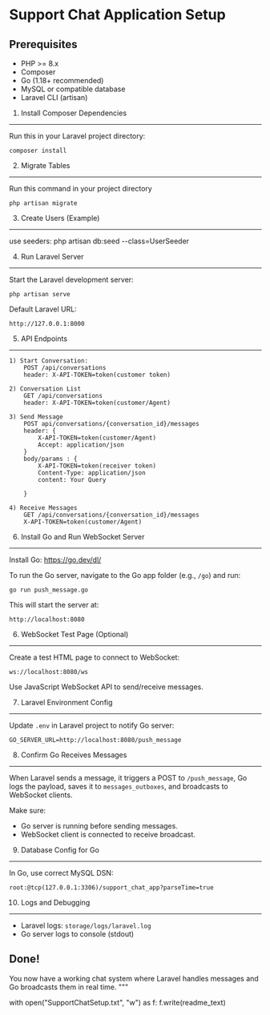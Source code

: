 Support Chat Application Setup
==============================

Prerequisites
-------------
- PHP >= 8.x
- Composer
- Go (1.18+ recommended)
- MySQL or compatible database
- Laravel CLI (artisan)

1. Install Composer Dependencies
--------------------------------
Run this in your Laravel project directory:

    composer install

2. Migrate Tables
--------------------------
Run this command in your project directory
    
    php artisan migrate

3. Create Users (Example)
--------------------------
use seeders:
    php artisan db:seed --class=UserSeeder

4. Run Laravel Server
---------------------
Start the Laravel development server:

    php artisan serve

Default Laravel URL:

    http://127.0.0.1:8000

5. API Endpoints
----------------
    1) Start Conversation:
        POST /api/conversations
        header: X-API-TOKEN=token(customer token)

    2) Conversation List
        GET /api/conversations
        header: X-API-TOKEN=token(customer/Agent)
    
    3) Send Message
        POST api/conversations/{conversation_id}/messages
        header: {
            X-API-TOKEN=token(customer/Agent)
            Accept: application/json
        }
        body/params : {
            X-API-TOKEN=token(receiver token)
            Content-Type: application/json
            content: Your Query

        } 
    
    4) Receive Messages
        GET /api/conversations/{conversation_id}/messages
        X-API-TOKEN=token(customer/Agent)


6. Install Go and Run WebSocket Server
--------------------------------------

Install Go: https://go.dev/dl/

To run the Go server, navigate to the Go app folder (e.g., `/go`) and run:

    go run push_message.go

This will start the server at:

    http://localhost:8080

6. WebSocket Test Page (Optional)
---------------------------------
Create a test HTML page to connect to WebSocket:

    ws://localhost:8080/ws

Use JavaScript WebSocket API to send/receive messages.

7. Laravel Environment Config
-----------------------------
Update `.env` in Laravel project to notify Go server:

    GO_SERVER_URL=http://localhost:8080/push_message

8. Confirm Go Receives Messages
-------------------------------
When Laravel sends a message, it triggers a POST to `/push_message`, Go logs the payload, saves it to `messages_outboxes`, and broadcasts to WebSocket clients.

Make sure:
- Go server is running before sending messages.
- WebSocket client is connected to receive broadcast.

9. Database Config for Go
--------------------------
In Go, use correct MySQL DSN:

    root:@tcp(127.0.0.1:3306)/support_chat_app?parseTime=true

10. Logs and Debugging
-----------------------
- Laravel logs: `storage/logs/laravel.log`
- Go server logs to console (stdout)

Done!
-----
You now have a working chat system where Laravel handles messages and Go broadcasts them in real time.
"""

with open("SupportChatSetup.txt", "w") as f:
    f.write(readme_text)
